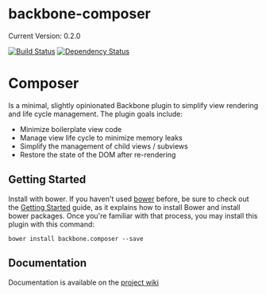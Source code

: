 backbone-composer
====================

Current Version: 0.2.0

[![Build Status](https://secure.travis-ci.org/nnance/backbone-composer.png?branch=master)](http://travis-ci.org/nnance/backbone-composer)
[![Dependency Status](https://gemnasium.com/nnance/backbone-composer.svg)](https://gemnasium.com/nnance/backbone-composer)


# Composer

Is a minimal, slightly opinionated Backbone plugin to simplify view rendering and life cycle management.  The plugin goals include:
* Minimize boilerplate view code
* Manage view life cycle to minimize memory leaks
* Simplify the management of child views / subviews
* Restore the state of the DOM after re-rendering

## Getting Started

Install with bower.  If you haven't used [bower](#http://bower.io) before, be sure to check out the [Getting Started](http://bower.io/#getting-started) guide, as it explains how to install Bower and install bower packages. Once you're familiar with that process, you may install this plugin with this command:
```
bower install backbone.composer --save
```
## Documentation

Documentation is available on the [project wiki](https://github.com/nnance/backbone-composer/wiki)
